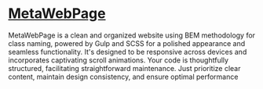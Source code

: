 # [MetaWebPage](https://georgiyiakunenko.github.io/metaByGeorge/)

MetaWebPage is a clean and organized website using BEM methodology for class naming, powered by Gulp and SCSS for a polished appearance and seamless functionality. It's designed to be responsive across devices and incorporates captivating scroll animations. Your code is thoughtfully structured, facilitating straightforward maintenance. Just prioritize clear content, maintain design consistency, and ensure optimal performance

